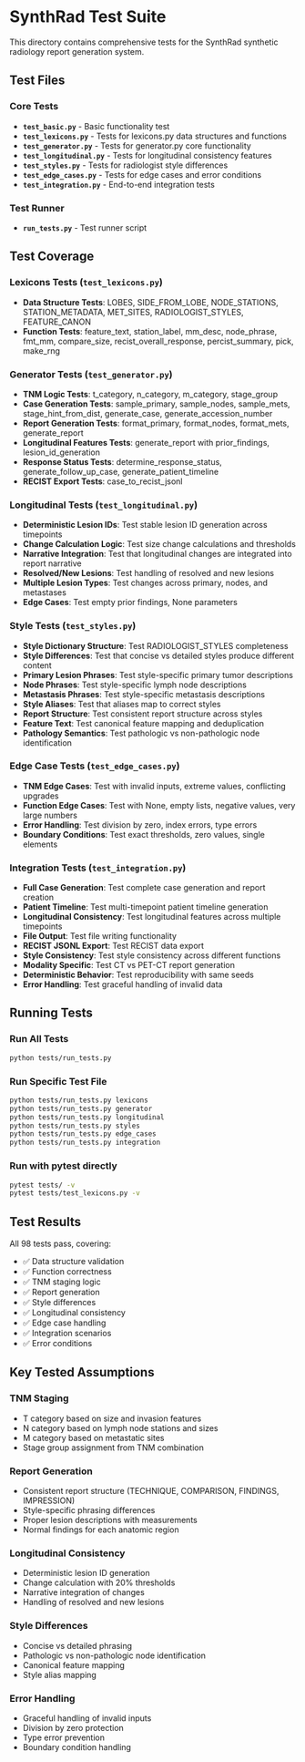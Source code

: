 # SynthRad Test Suite

This directory contains comprehensive tests for the SynthRad synthetic radiology report generation system.

## Test Files

### Core Tests
- **`test_basic.py`** - Basic functionality test
- **`test_lexicons.py`** - Tests for lexicons.py data structures and functions
- **`test_generator.py`** - Tests for generator.py core functionality
- **`test_longitudinal.py`** - Tests for longitudinal consistency features
- **`test_styles.py`** - Tests for radiologist style differences
- **`test_edge_cases.py`** - Tests for edge cases and error conditions
- **`test_integration.py`** - End-to-end integration tests

### Test Runner
- **`run_tests.py`** - Test runner script

## Test Coverage

### Lexicons Tests (`test_lexicons.py`)
- **Data Structure Tests**: LOBES, SIDE_FROM_LOBE, NODE_STATIONS, STATION_METADATA, MET_SITES, RADIOLOGIST_STYLES, FEATURE_CANON
- **Function Tests**: feature_text, station_label, mm_desc, node_phrase, fmt_mm, compare_size, recist_overall_response, percist_summary, pick, make_rng

### Generator Tests (`test_generator.py`)
- **TNM Logic Tests**: t_category, n_category, m_category, stage_group
- **Case Generation Tests**: sample_primary, sample_nodes, sample_mets, stage_hint_from_dist, generate_case, generate_accession_number
- **Report Generation Tests**: format_primary, format_nodes, format_mets, generate_report
- **Longitudinal Features Tests**: generate_report with prior_findings, lesion_id_generation
- **Response Status Tests**: determine_response_status, generate_follow_up_case, generate_patient_timeline
- **RECIST Export Tests**: case_to_recist_jsonl

### Longitudinal Tests (`test_longitudinal.py`)
- **Deterministic Lesion IDs**: Test stable lesion ID generation across timepoints
- **Change Calculation Logic**: Test size change calculations and thresholds
- **Narrative Integration**: Test that longitudinal changes are integrated into report narrative
- **Resolved/New Lesions**: Test handling of resolved and new lesions
- **Multiple Lesion Types**: Test changes across primary, nodes, and metastases
- **Edge Cases**: Test empty prior findings, None parameters

### Style Tests (`test_styles.py`)
- **Style Dictionary Structure**: Test RADIOLOGIST_STYLES completeness
- **Style Differences**: Test that concise vs detailed styles produce different content
- **Primary Lesion Phrases**: Test style-specific primary tumor descriptions
- **Node Phrases**: Test style-specific lymph node descriptions
- **Metastasis Phrases**: Test style-specific metastasis descriptions
- **Style Aliases**: Test that aliases map to correct styles
- **Report Structure**: Test consistent report structure across styles
- **Feature Text**: Test canonical feature mapping and deduplication
- **Pathology Semantics**: Test pathologic vs non-pathologic node identification

### Edge Case Tests (`test_edge_cases.py`)
- **TNM Edge Cases**: Test with invalid inputs, extreme values, conflicting upgrades
- **Function Edge Cases**: Test with None, empty lists, negative values, very large numbers
- **Error Handling**: Test division by zero, index errors, type errors
- **Boundary Conditions**: Test exact thresholds, zero values, single elements

### Integration Tests (`test_integration.py`)
- **Full Case Generation**: Test complete case generation and report creation
- **Patient Timeline**: Test multi-timepoint patient timeline generation
- **Longitudinal Consistency**: Test longitudinal features across multiple timepoints
- **File Output**: Test file writing functionality
- **RECIST JSONL Export**: Test RECIST data export
- **Style Consistency**: Test style consistency across different functions
- **Modality Specific**: Test CT vs PET-CT report generation
- **Deterministic Behavior**: Test reproducibility with same seeds
- **Error Handling**: Test graceful handling of invalid data

## Running Tests

### Run All Tests
```bash
python tests/run_tests.py
```

### Run Specific Test File
```bash
python tests/run_tests.py lexicons
python tests/run_tests.py generator
python tests/run_tests.py longitudinal
python tests/run_tests.py styles
python tests/run_tests.py edge_cases
python tests/run_tests.py integration
```

### Run with pytest directly
```bash
pytest tests/ -v
pytest tests/test_lexicons.py -v
```

## Test Results

All 98 tests pass, covering:
- ✅ Data structure validation
- ✅ Function correctness
- ✅ TNM staging logic
- ✅ Report generation
- ✅ Style differences
- ✅ Longitudinal consistency
- ✅ Edge case handling
- ✅ Integration scenarios
- ✅ Error conditions

## Key Tested Assumptions

### TNM Staging
- T category based on size and invasion features
- N category based on lymph node stations and sizes
- M category based on metastatic sites
- Stage group assignment from TNM combination

### Report Generation
- Consistent report structure (TECHNIQUE, COMPARISON, FINDINGS, IMPRESSION)
- Style-specific phrasing differences
- Proper lesion descriptions with measurements
- Normal findings for each anatomic region

### Longitudinal Consistency
- Deterministic lesion ID generation
- Change calculation with 20% thresholds
- Narrative integration of changes
- Handling of resolved and new lesions

### Style Differences
- Concise vs detailed phrasing
- Pathologic vs non-pathologic node identification
- Canonical feature mapping
- Style alias mapping

### Error Handling
- Graceful handling of invalid inputs
- Division by zero protection
- Type error prevention
- Boundary condition handling
